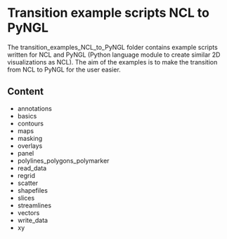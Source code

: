# Transition example scripts NCL to PyNGL
The transition_examples_NCL_to_PyNGL folder contains example scripts 
written for NCL and PyNGL (Python language module to create similar 
2D visualizations as NCL).
The aim of the examples is to make the transition from NCL to PyNGL 
for the user easier.

## Content
- annotations
- basics
- contours
- maps
- masking
- overlays
- panel
- polylines_polygons_polymarker
- read_data
- regrid
- scatter
- shapefiles
- slices
- streamlines
- vectors
- write_data
- xy

